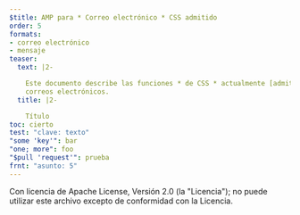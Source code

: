 ```yaml
---
$title: AMP para * Correo electrónico * CSS admitido
order: 5
formats:
- correo electrónico
- mensaje
teaser:
  text: |2-

    Este documento describe las funciones * de CSS * actualmente [admitidas] (https://www.youtube.com/watch?v=Gv8A4CktajQ) dentro de AMP
    correos electrónicos.
  title: |2-

    Título
toc: cierto
test: "clave: texto"
"some 'key'": bar
"one; more": foo
"$pull 'request'": prueba
frnt: "asunto: 5"
---
```


Con licencia de Apache License, Versión 2.0 (la "Licencia"); no puede utilizar este archivo excepto de conformidad con la Licencia.
